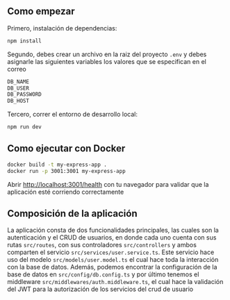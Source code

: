 ## Como empezar

Primero, instalación de dependencias:

```bash
npm install
```

Segundo, debes crear un archivo en la raiz del proyecto `.env` y debes asignarle las siguientes variables los valores que se especifican en el correo 
```bash
DB_NAME
DB_USER
DB_PASSWORD
DB_HOST
```

Tercero, correr el entorno de desarrollo local:

```bash
npm run dev
```

## Como ejecutar con Docker
```bash
docker build -t my-express-app .
docker run -p 3001:3001 my-express-app
```

Abrir [http://localhost:3001/health](http://localhost:3001/health) con tu navegador para validar que la aplicación esté corriendo correctamente

## Composición de la aplicación

La aplicación consta de dos funcionalidades principales, las cuales son la autenticación y el CRUD de usuarios, en donde cada uno cuenta con sus rutas `src/routes`, con sus controladores `src/controllers` y ambos comparten el servicio `src/services/user.service.ts`. Este servicio hace uso del modelo `src/models/user.model.ts` el cual hace toda la interacción con la base de datos.
Además, podemos encontrar la configuración de la base de datos en `src/config/db.config.ts` y por último tenemos el middleware `src/middlewares/auth.middleware.ts`, el cual hace la validación del JWT para la autorización de los servicios del crud de usuario